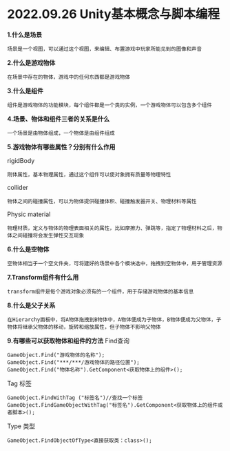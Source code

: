 # 2022.09.26 Unity基本概念与脚本编程
**1.什么是场景**
```
场景是一个视图，可以通过这个视图，来编辑、布置游戏中玩家所能见到的图像和声音
```
**2.什么是游戏物体**
```
在场景中存在的物体，游戏中的任何东西都是游戏物体
```
**3.什么是组件**
```
组件是游戏物体的功能模块，每个组件都是一个类的实例，一个游戏物体可以包含多个组件
```
**4.场景、物体和组件三者的关系是什么**
```
一个场景是由物体组成，一个物体是由组件组成
```
**5.游戏物体有哪些属性？分别有什么作用**

rigidBody
```
刚体属性，基本物理属性，通过这个组件可以使对象拥有质量等物理特性
```
collider
```
物体之间的碰撞属性，可以为物体提供碰撞体积、碰撞触发器开关、物理材料等属性
```
Physic material
```
物理材质，定义与物体的物理表面相关的属性，比如摩擦力、弹跳等，指定了物理材料之后，物体之间碰撞将会发生弹性交互现象
```
**6.什么是空物体**
```
空物体相当于一个空文件夹，可将建好的场景中各个模块选中，拖拽到空物体中，用于管理资源
```
**7.Transform组件有什么用**
```
transform组件是每个游戏对象必须有的一个组件，用于存储游戏物体的基本信息
```
**8.什么是父子关系**
```
在Hierarchy面板中，将A物体拖拽到B物体中，A物体便成为子物体，B物体便成为父物体，子物体将继承父物体的移动，旋转和缩放属性，但子物体不影响父物体
```
**9.有哪些可以获取物体和组件的方法**
Find查询
```
GameObject.Find("游戏物体的名称");
GameObject.Find("***/***/游戏物体的路径位置");
GameObject.Find("物体名称").GetComponent<获取物体上的组件>();
```
Tag 标签
```
GameObject.FindWithTag ("标签名")//查找一个标签
GameObject.FindGameObjectWithTag("标签名").GetComponent<获取物体上的组件或者脚本>();
```
Type 类型
```
GameObject.FindObjectOfType<直接获取类：class>();
```
